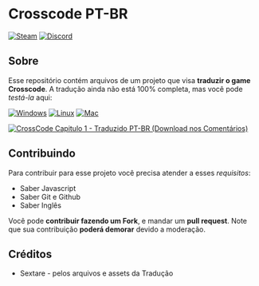 # Crosscode PT-BR

[![Steam](https://img.shields.io/static/v1?label=Steam&message=page&color=blue&logo=steam)](https://store.steampowered.com/app/368340/CrossCode/) [![Discord](https://img.shields.io/static/v1?label=Discord&message=Server&color=darkblue&logo=discord)](https://discord.gg/dqWYEM8UJY) 

## Sobre 

Esse repositório contém arquivos de um projeto que visa **traduzir o game Crosscode**. A tradução ainda não está 100% completa, mas você pode *testá-la* aqui:

[![Windows](https://img.shields.io/static/v1?label=Windows&message=version&color=blue&logo=windows)](https://github.com/Bugaboo2000/Crosscode-Traducao/releases/download/0.1.3/Traducao_Crosscode_v0.1.3.linux.zip) [![Linux](https://img.shields.io/static/v1?label=Linux&message=version&color=yellow&logo=linux)](https://github.com/Bugaboo2000/Crosscode-Traducao/releases/download/0.1.3/Traducao_Crosscode_v0.1.3.linux.zip) [![Mac](https://img.shields.io/static/v1?label=Macos&message=version(soon)&color=white)]()

[![CrossCode Capitulo 1 - Traduzido PT-BR (Download nos Comentários)](http://img.youtube.com/vi/kyqA59m2WDI&t/0.jpg)](http://www.youtube.com/watch?v=kyqA59m2WDI&t "CrossCode Capitulo 1 - Traduzido PT-BR (Download nos Comentários)")
## Contribuindo 

Para contribuir para esse projeto você precisa atender a esses *requisitos*:

* Saber Javascript
* Saber Git e Github
* Saber Inglês

Você pode **contribuir fazendo um Fork**, e mandar um **pull request**. Note que sua contribuição **poderá demorar** devido a moderação.

## Créditos

* Sextare - pelos arquivos e assets da Tradução


